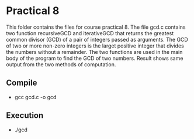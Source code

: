 # Practical 8

This folder contains the files for course practical 8. 
The file gcd.c contains two function recursiveGCD and iterativeGCD that 
returns the greatest common divisor (GCD) of a pair of integers passed 
as arguments. The GCD of two or more non-zero integers is the larget 
positive integer that divides the numbers without a remainder.
The two functions are used in the main body of the program to find the 
GCD of two numbers. Result shows same output from the two methods of 
computation.

## Compile

* gcc gcd.c -o gcd

## Execution

* ./gcd


